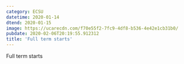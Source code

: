 ```yaml
---
category: ECSU
datetime: 2020-01-14
dtend: 2020-01-15
image: https://ucarecdn.com/f70e55f2-7fc9-4df8-b536-4e42e1cb31b0/
pubdate: 2020-02-06T20:19:55.912312
title: 'Full term starts'
---
```

Full term starts